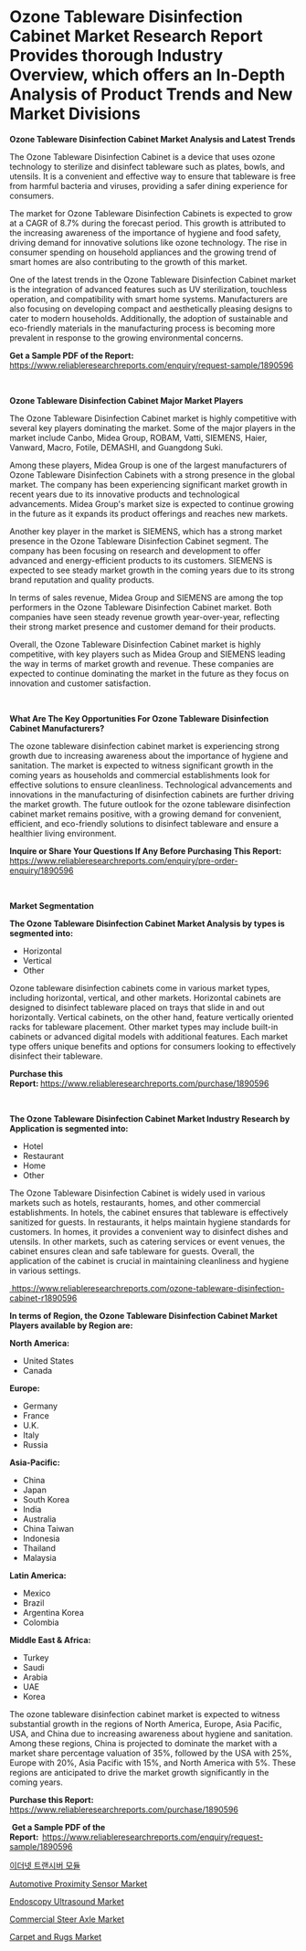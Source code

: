 <p><h1>Ozone Tableware Disinfection Cabinet Market Research Report Provides thorough Industry Overview, which offers an In-Depth Analysis of Product Trends and New Market Divisions</h1></p><p><strong>Ozone Tableware Disinfection Cabinet Market Analysis and Latest Trends</strong></p>
<p><p>The Ozone Tableware Disinfection Cabinet is a device that uses ozone technology to sterilize and disinfect tableware such as plates, bowls, and utensils. It is a convenient and effective way to ensure that tableware is free from harmful bacteria and viruses, providing a safer dining experience for consumers.</p><p>The market for Ozone Tableware Disinfection Cabinets is expected to grow at a CAGR of 8.7% during the forecast period. This growth is attributed to the increasing awareness of the importance of hygiene and food safety, driving demand for innovative solutions like ozone technology. The rise in consumer spending on household appliances and the growing trend of smart homes are also contributing to the growth of this market.</p><p>One of the latest trends in the Ozone Tableware Disinfection Cabinet market is the integration of advanced features such as UV sterilization, touchless operation, and compatibility with smart home systems. Manufacturers are also focusing on developing compact and aesthetically pleasing designs to cater to modern households. Additionally, the adoption of sustainable and eco-friendly materials in the manufacturing process is becoming more prevalent in response to the growing environmental concerns.</p></p>
<p><strong>Get a Sample PDF of the Report:&nbsp;</strong> <a href="https://www.reliableresearchreports.com/enquiry/request-sample/1890596">https://www.reliableresearchreports.com/enquiry/request-sample/1890596</a></p>
<p>&nbsp;</p>
<p><strong>Ozone Tableware Disinfection Cabinet Major Market Players</strong></p>
<p><p>The Ozone Tableware Disinfection Cabinet market is highly competitive with several key players dominating the market. Some of the major players in the market include Canbo, Midea Group, ROBAM, Vatti, SIEMENS, Haier, Vanward, Macro, Fotile, DEMASHI, and Guangdong Suki.</p><p>Among these players, Midea Group is one of the largest manufacturers of Ozone Tableware Disinfection Cabinets with a strong presence in the global market. The company has been experiencing significant market growth in recent years due to its innovative products and technological advancements. Midea Group's market size is expected to continue growing in the future as it expands its product offerings and reaches new markets.</p><p>Another key player in the market is SIEMENS, which has a strong market presence in the Ozone Tableware Disinfection Cabinet segment. The company has been focusing on research and development to offer advanced and energy-efficient products to its customers. SIEMENS is expected to see steady market growth in the coming years due to its strong brand reputation and quality products.</p><p>In terms of sales revenue, Midea Group and SIEMENS are among the top performers in the Ozone Tableware Disinfection Cabinet market. Both companies have seen steady revenue growth year-over-year, reflecting their strong market presence and customer demand for their products.</p><p>Overall, the Ozone Tableware Disinfection Cabinet market is highly competitive, with key players such as Midea Group and SIEMENS leading the way in terms of market growth and revenue. These companies are expected to continue dominating the market in the future as they focus on innovation and customer satisfaction.</p></p>
<p>&nbsp;</p>
<p><strong>What Are The Key Opportunities For Ozone Tableware Disinfection Cabinet Manufacturers?</strong></p>
<p><p>The ozone tableware disinfection cabinet market is experiencing strong growth due to increasing awareness about the importance of hygiene and sanitation. The market is expected to witness significant growth in the coming years as households and commercial establishments look for effective solutions to ensure cleanliness. Technological advancements and innovations in the manufacturing of disinfection cabinets are further driving the market growth. The future outlook for the ozone tableware disinfection cabinet market remains positive, with a growing demand for convenient, efficient, and eco-friendly solutions to disinfect tableware and ensure a healthier living environment.</p></p>
<p><strong>Inquire or Share Your Questions If Any Before Purchasing This Report:</strong> <a href="https://www.reliableresearchreports.com/enquiry/pre-order-enquiry/1890596">https://www.reliableresearchreports.com/enquiry/pre-order-enquiry/1890596</a></p>
<p>&nbsp;</p>
<p><strong>Market Segmentation</strong></p>
<p><strong>The Ozone Tableware Disinfection Cabinet Market Analysis by types is segmented into:</strong></p>
<p><ul><li>Horizontal</li><li>Vertical</li><li>Other</li></ul></p>
<p><p>Ozone tableware disinfection cabinets come in various market types, including horizontal, vertical, and other markets. Horizontal cabinets are designed to disinfect tableware placed on trays that slide in and out horizontally. Vertical cabinets, on the other hand, feature vertically oriented racks for tableware placement. Other market types may include built-in cabinets or advanced digital models with additional features. Each market type offers unique benefits and options for consumers looking to effectively disinfect their tableware.</p></p>
<p><strong>Purchase this Report:&nbsp;</strong><a href="https://www.reliableresearchreports.com/purchase/1890596">https://www.reliableresearchreports.com/purchase/1890596</a></p>
<p>&nbsp;</p>
<p><strong>The Ozone Tableware Disinfection Cabinet Market Industry Research by Application is segmented into:</strong></p>
<p><ul><li>Hotel</li><li>Restaurant</li><li>Home</li><li>Other</li></ul></p>
<p><p>The Ozone Tableware Disinfection Cabinet is widely used in various markets such as hotels, restaurants, homes, and other commercial establishments. In hotels, the cabinet ensures that tableware is effectively sanitized for guests. In restaurants, it helps maintain hygiene standards for customers. In homes, it provides a convenient way to disinfect dishes and utensils. In other markets, such as catering services or event venues, the cabinet ensures clean and safe tableware for guests. Overall, the application of the cabinet is crucial in maintaining cleanliness and hygiene in various settings.</p></p>
<p><a href="https://www.reliableresearchreports.com/ozone-tableware-disinfection-cabinet-r1890596">&nbsp;https://www.reliableresearchreports.com/ozone-tableware-disinfection-cabinet-r1890596</a></p>
<p><strong>In terms of Region, the Ozone Tableware Disinfection Cabinet Market Players available by Region are:</strong></p>
<p>
    <p> <strong> North America: </strong>
        <ul>
            <li>United States</li>
            <li>Canada</li>
        </ul>
        </p> 
    <p> <strong> Europe: </strong>
        <ul>
            <li>Germany</li>
            <li>France</li>
            <li>U.K.</li>
            <li>Italy</li>
            <li>Russia</li>
        </ul>
        </p> 
    <p> <strong> Asia-Pacific: </strong>
        <ul>
            <li>China</li>
            <li>Japan</li>
            <li>South Korea</li>
            <li>India</li>
            <li>Australia</li>
            <li>China Taiwan</li>
            <li>Indonesia</li>
            <li>Thailand</li>
            <li>Malaysia</li>
        </ul>
        </p> 
    <p> <strong> Latin America: </strong>
        <ul>
            <li>Mexico</li>
            <li>Brazil</li>
            <li>Argentina Korea</li>
            <li>Colombia</li>
        </ul>
        </p> 
    <p> <strong> Middle East & Africa: </strong>
        <ul>
            <li>Turkey</li>
            <li>Saudi</li>
            <li>Arabia</li>
            <li>UAE</li>
            <li>Korea</li>
        </ul>
    </p>
    </p>
<p><p>The ozone tableware disinfection cabinet market is expected to witness substantial growth in the regions of North America, Europe, Asia Pacific, USA, and China due to increasing awareness about hygiene and sanitation. Among these regions, China is projected to dominate the market with a market share percentage valuation of 35%, followed by the USA with 25%, Europe with 20%, Asia Pacific with 15%, and North America with 5%. These regions are anticipated to drive the market growth significantly in the coming years.</p></p>
<p><strong>Purchase this Report: </strong><a href="https://www.reliableresearchreports.com/purchase/1890596">https://www.reliableresearchreports.com/purchase/1890596</a></p>
<p>&nbsp;<strong>Get a Sample PDF of the Report:&nbsp;&nbsp;</strong><a href="https://www.reliableresearchreports.com/enquiry/request-sample/1890596">https://www.reliableresearchreports.com/enquiry/request-sample/1890596</a></p>
<p><strong></strong></p>
<p><p><a href="https://medium.com/@percyhagernes9778/2024%EB%85%84%EB%B6%80%ED%84%B0-2031%EB%85%84%EA%B9%8C%EC%A7%80%EC%9D%98-%EC%9D%B4%EB%8D%94%EB%84%B7-%ED%8A%B8%EB%9E%9C%EC%8B%9C%EB%B2%84-%EB%AA%A8%EB%93%88-%EC%8B%9C%EC%9E%A5-%EC%8B%A0%ED%9D%A5-%ED%8A%B8%EB%A0%8C%EB%93%9C%EC%99%80-%EB%AF%B8%EB%9E%98-%EC%A0%84%EB%A7%9D-ddc198c0eb6e">이더넷 트랜시버 모듈</a></p><p><a href="https://www.linkedin.com/pulse/automotive-proximity-sensor-market-forecast-global-trends-sdske?trackingId=xcwiVWY1RcyFlak95JfiFA%3D%3D">Automotive Proximity Sensor Market</a></p><p><a href="https://issuu.com/reportprime-2/docs/endoscopy-ultrasound-market-size-2030.pptx">Endoscopy Ultrasound Market</a></p><p><a href="https://github.com/bmorecock/Market-Research-Report-List-4/blob/main/commercial-steer-axle-market.md">Commercial Steer Axle Market</a></p><p><a href="https://medium.com/@sarahhopkins94/market-forecast-global-carpet-and-rugs-trends-and-impact-analysis-2024-2031-by-application-57942dc134ac">Carpet and Rugs Market</a></p></p>